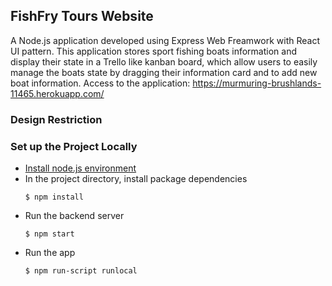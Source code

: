 ## **FishFry Tours Website**

A Node.js application developed using Express Web Freamwork with React UI pattern. This application stores sport fishing boats information and display their state in a Trello like kanban board, which allow users to easily manage the boats state by dragging their information card and to add new boat information. Access to the application: https://murmuring-brushlands-11465.herokuapp.com/

### **Design Restriction**

<!-- The application is deployed using a free heroku dynos account which -->

### **Set up the Project Locally**

- [Install node.js environment](https://nodejs.org/en/download/package-manager/)
- In the project directory, install package dependencies
  ```
  $ npm install
  ```
- Run the backend server
  ```
  $ npm start
  ```
- Run the app
  ```
  $ npm run-script runlocal
  ```
